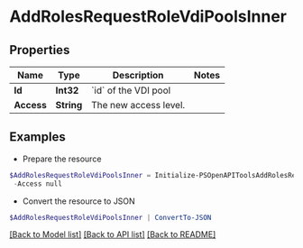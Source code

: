 # AddRolesRequestRoleVdiPoolsInner
## Properties

Name | Type | Description | Notes
------------ | ------------- | ------------- | -------------
**Id** | **Int32** | &#x60;id&#x60; of the VDI pool | 
**Access** | **String** | The new access level. | 

## Examples

- Prepare the resource
```powershell
$AddRolesRequestRoleVdiPoolsInner = Initialize-PSOpenAPIToolsAddRolesRequestRoleVdiPoolsInner  -Id null `
 -Access null
```

- Convert the resource to JSON
```powershell
$AddRolesRequestRoleVdiPoolsInner | ConvertTo-JSON
```

[[Back to Model list]](../README.md#documentation-for-models) [[Back to API list]](../README.md#documentation-for-api-endpoints) [[Back to README]](../README.md)

